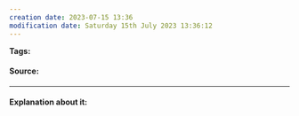 ```yaml
---
creation date: 2023-07-15 13:36
modification date: Saturday 15th July 2023 13:36:12
---
```


**Tags:** 

#### Source:
[]()

--------------------------------------

#### Explanation about it:

